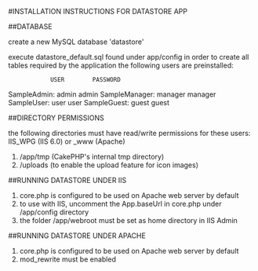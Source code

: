 #INSTALLATION INSTRUCTIONS FOR DATASTORE APP

##DATABASE

create a new MySQL database 'datastore'

execute datastore_default.sql found under app/config in order to create all tables required by the application
the following users are preinstalled:

                USER        PASSWORD
SampleAdmin:    admin       admin
SampleManager:  manager     manager
SampleUser:     user        user
SampleGuest:    guest       guest

##DIRECTORY PERMISSIONS

the following directories must have read/write permissions for these users:
IIS_WPG (IIS 6.0) or _www (Apache)

1. /app/tmp (CakePHP's internal tmp directory)
2. /uploads (to enable the upload feature for icon images)

##RUNNING DATASTORE UNDER IIS

1. core.php is configured to be used on Apache web server by default
2. to use with IIS, uncomment the App.baseUrl in core.php under /app/config directory
3. the folder /app/webroot must be set as home directory in IIS Admin

##RUNNING DATASTORE UNDER APACHE

1. core.php is configured to be used on Apache web server by default
2. mod_rewrite must be enabled
